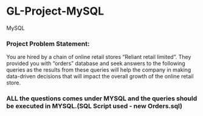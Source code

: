 # GL-Project-MySQL
MySQL 
### Project Problem Statement:

You are hired by a chain of online retail stores “Reliant retail limited”. 
They provided you with “orders” database and seek answers to the following queries as the results from these queries will help the company in making data-driven decisions that will impact the overall growth of the online retail store.

### ALL the questions comes under MYSQL and the queries should be executed in MYSQL.(SQL Script used - new Orders.sql)
